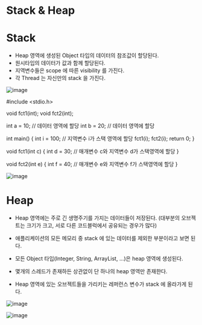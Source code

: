# Stack & Heap

# Stack

- Heap 영역에 생성된 Object 타입의 데이터의 참조값이 할당된다.
- 원시타입의 데이터가 값과 함께 할당된다.
- 지역변수들은 scope 에 따른 visibility 를 가진다.
- 각 Thread 는 자신만의 stack 을 가진다.

![image](/uploads/ea45091550926ba8c3649c697dc34544/image.png)

#include <stdio.h>

void fct1(int); 
void fct2(int); 

int a = 10; // 데이터 영역에 할당 
int b = 20; // 데이터 영역에 할당 

int main() { 
    int i = 100; // 지역변수 i가 스택 영역에 할당 
    fct1(i); 
    fct2(i); 
    return 0; 
} 

void fct1(int c) { 
    int d = 30; // 매개변수 c와 지역변수 d가 스택영역에 할당 
} 

void fct2(int e) {
    int f = 40; // 매개변수 e와 지역변수 f가 스택영역에 할당 
}

![image](/uploads/8d87f27d6ce9eb20fa9cbb2d25cf73ee/image.png)


# Heap

- Heap 영역에는 주로 긴 생명주기를 가지는 데이터들이 저장된다. (대부분의 오브젝트는 크기가 크고, 서로 다른 코드블럭에서 공유되는 경우가 많다)

- 애플리케이션의 모든 메모리 중 stack 에 있는 데이터를 제외한 부분이라고 보면 된다.

- 모든 Object 타입(Integer, String, ArrayList, ...)은 heap 영역에 생성된다.

- 몇개의 스레드가 존재하든 상관없이 단 하나의 heap 영역만 존재한다.

- Heap 영역에 있는 오브젝트들을 가리키는 레퍼런스 변수가 stack 에 올라가게 된다.


![image](/uploads/6c4239f377dc4e505bb6c1a43605c7e5/image.png)

![image](/uploads/667a35198a3b98d963bd362079eb5f49/image.png)

